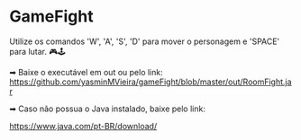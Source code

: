 # GameFight
Utilize os comandos 'W', 'A', 'S', 'D' para mover o personagem e 'SPACE' para lutar. 🎮🕹

➡ Baixe o executável em out ou pelo link: https://github.com/yasminMVieira/gameFight/blob/master/out/RoomFight.jar

➡ Caso não possua o Java instalado, baixe pelo link:

https://www.java.com/pt-BR/download/
